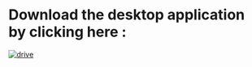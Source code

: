 
# Download the desktop application by clicking here :



[![drive](https://upload.wikimedia.org/wikipedia/commons/6/6a/Google_Drive_text_logo_grey.png)](https://drive.google.com/file/d/17KeJg7S_WTBOxIWuAnrufc4Z7uZ2fi-w/view?usp=share_link)

